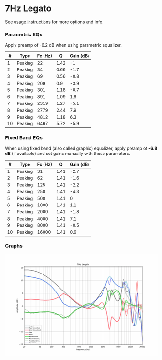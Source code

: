 # 7Hz Legato
See [usage instructions](https://github.com/jaakkopasanen/AutoEq#usage) for more options and info.

### Parametric EQs
Apply preamp of -6.2 dB when using parametric equalizer.

|   # | Type    |   Fc (Hz) |    Q |   Gain (dB) |
|-----|---------|-----------|------|-------------|
|   1 | Peaking |        22 | 1.42 |        -1   |
|   2 | Peaking |        34 | 0.66 |        -1.7 |
|   3 | Peaking |        69 | 0.56 |        -0.8 |
|   4 | Peaking |       209 | 0.9  |        -3.9 |
|   5 | Peaking |       301 | 1.18 |        -0.7 |
|   6 | Peaking |       891 | 1.09 |         1.6 |
|   7 | Peaking |      2319 | 1.27 |        -5.1 |
|   8 | Peaking |      2779 | 2.44 |         7.9 |
|   9 | Peaking |      4812 | 1.18 |         6.3 |
|  10 | Peaking |      6467 | 5.72 |        -5.9 |

### Fixed Band EQs
When using fixed band (also called graphic) equalizer, apply preamp of **-6.8 dB** (if available) and set gains manually with these parameters.

|   # | Type    |   Fc (Hz) |    Q |   Gain (dB) |
|-----|---------|-----------|------|-------------|
|   1 | Peaking |        31 | 1.41 |        -2.7 |
|   2 | Peaking |        62 | 1.41 |        -1.6 |
|   3 | Peaking |       125 | 1.41 |        -2.2 |
|   4 | Peaking |       250 | 1.41 |        -4.3 |
|   5 | Peaking |       500 | 1.41 |         0   |
|   6 | Peaking |      1000 | 1.41 |         1.1 |
|   7 | Peaking |      2000 | 1.41 |        -1.8 |
|   8 | Peaking |      4000 | 1.41 |         7.1 |
|   9 | Peaking |      8000 | 1.41 |        -0.5 |
|  10 | Peaking |     16000 | 1.41 |         0.6 |

### Graphs
![](./7Hz%20Legato.png)
